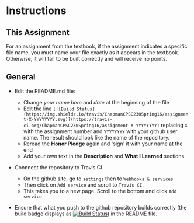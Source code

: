 # Instructions

## This Assignment

For an assignment from the textbook, if the assignment indicates a specific file name, you must name your file exactly as it appears in the textbook. Otherwise, it will fail to be built correctly and will receive no points.

## General


* Edit the README.md file:
    * Change _your name here_ and _date_ at the beginning of the file
    * Edit the line ```[![Build Status](https://img.shields.io/travis/ChapmanCPSC230Spring16/assignment-X-YYYYYYYY.svg)](https://travis-ci.org/ChapmanCPSC230Spring16/assignment-X-YYYYYYYY)``` replacing ```X``` with the assignment number and ```YYYYYYYY``` with your github user name. The result should look like the name of the repository.
    * Reread the __Honor Pledge__ again and 'sign' it with your name at the end
    * Add your own text in the __Description__ and __What I Learned__ sections


* Connnect the repository to Travis CI
    * On the github site, go to ```settings``` then to ```Webhooks & services```
    * Then click on ```Add service``` and scroll to ```Travis CI```.
    * This takes you to a new page. Scroll to the bottom and click ```Add service```


* Ensure that what you push to the github repository builds correctly (the build badge displays as [![Build Status](https://img.shields.io/travis/ChapmanCPSC230Spring16/Assignment-X.svg)]()) in the README file.
